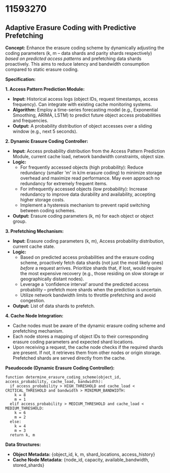 # 11593270

## Adaptive Erasure Coding with Predictive Prefetching

**Concept:** Enhance the erasure coding scheme by dynamically adjusting the coding parameters (k, m – data shards and parity shards respectively) *based on predicted access patterns* and prefetching data shards proactively. This aims to reduce latency and bandwidth consumption compared to static erasure coding.

**Specification:**

**1. Access Pattern Prediction Module:**

*   **Input:** Historical access logs (object IDs, request timestamps, access frequency).  Can integrate with existing cache monitoring systems.
*   **Algorithm:** Employ a time-series forecasting model (e.g., Exponential Smoothing, ARIMA, LSTM) to predict future object access probabilities and frequencies.
*   **Output:**  A probability distribution of object accesses over a sliding window (e.g., next 5 seconds).

**2. Dynamic Erasure Coding Controller:**

*   **Input:** Access probability distribution from the Access Pattern Prediction Module, current cache load, network bandwidth constraints, object size.
*   **Logic:**
    *   For frequently accessed objects (high probability): Reduce redundancy (smaller 'm' in k/m erasure coding) to minimize storage overhead and maximize read performance.  May even approach no redundancy for extremely frequent items.
    *   For infrequently accessed objects (low probability): Increase redundancy to improve data durability and availability, accepting higher storage costs.
    *   Implement a hysteresis mechanism to prevent rapid switching between coding schemes.
*   **Output:**  Erasure coding parameters (k, m) for each object or object group.

**3. Prefetching Mechanism:**

*   **Input:** Erasure coding parameters (k, m), Access probability distribution, current cache state.
*   **Logic:**
    *   Based on predicted access probabilities and the erasure coding scheme, proactively fetch data shards (not just the most likely ones) *before* a request arrives.  Prioritize shards that, if lost, would require the most expensive recovery (e.g., those residing on slow storage or geographically distant nodes).
    *   Leverage a ‘confidence interval’ around the predicted access probability – prefetch more shards when the prediction is uncertain.
    *   Utilize network bandwidth limits to throttle prefetching and avoid congestion.
*   **Output:**  List of data shards to prefetch.

**4. Cache Node Integration:**

*   Cache nodes must be aware of the dynamic erasure coding scheme and prefetching mechanism.
*   Each node stores a mapping of object IDs to their corresponding erasure coding parameters and expected shard locations.
*   Upon receiving a request, the cache node checks if the required shards are present. If not, it retrieves them from other nodes or origin storage.  Prefetched shards are served directly from the cache.

**Pseudocode (Dynamic Erasure Coding Controller):**

```
function determine_erasure_coding_scheme(object_id, access_probability, cache_load, bandwidth):
  if access_probability > HIGH_THRESHOLD and cache_load < CRITICAL_THRESHOLD and bandwidth > MINIMUM_BANDWIDTH:
    k = 8
    m = 1
  elif access_probability > MEDIUM_THRESHOLD and cache_load < MEDIUM_THRESHOLD:
    k = 6
    m = 2
  else:
    k = 4
    m = 3
  return k, m
```

**Data Structures:**

*   **Object Metadata:** {object_id, k, m, shard_locations, access_history}
*   **Cache Node Metadata:** {node_id, capacity, available_bandwidth, stored_shards}